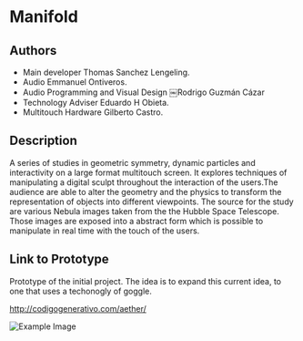 # Manifold


## Authors
- Main developer Thomas Sanchez Lengeling.
- Audio Emmanuel Ontiveros.
- Audio Programming and Visual Design ￼Rodrigo Guzmán Cázar
- Technology Adviser Eduardo H Obieta.
- Multitouch Hardware Gilberto Castro.

## Description

A series of studies in geometric symmetry, dynamic particles and interactivity on a large format multitouch screen. It explores techniques of manipulating a digital sculpt throughout the interaction of the users.The audience are able to alter the geometry and the physics to transform the representation of objects into different viewpoints. The source for the study are various Nebula images taken from the the Hubble Space Telescope. Those images are exposed into a abstract form which is possible to manipulate in real time with the touch of the users.

## Link to Prototype

Prototype of the initial project. The idea is to expand this current idea, to one that uses a techonogly of goggle.

http://codigogenerativo.com/aether/

![Example Image](http://codigogenerativo.com/wp-content/uploads/eather_03.jpg "Interaction")
